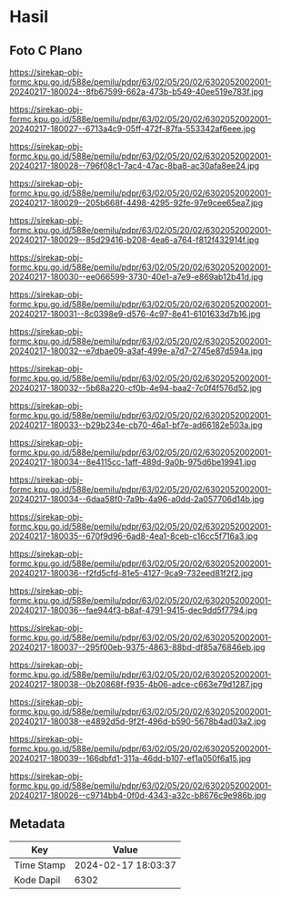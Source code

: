 # Hasil

## Foto C Plano

https://sirekap-obj-formc.kpu.go.id/588e/pemilu/pdpr/63/02/05/20/02/6302052002001-20240217-180024--8fb67599-662a-473b-b549-40ee519e783f.jpg

https://sirekap-obj-formc.kpu.go.id/588e/pemilu/pdpr/63/02/05/20/02/6302052002001-20240217-180027--6713a4c9-05ff-472f-87fa-553342af6eee.jpg

https://sirekap-obj-formc.kpu.go.id/588e/pemilu/pdpr/63/02/05/20/02/6302052002001-20240217-180028--796f08c1-7ac4-47ac-8ba8-ac30afa8ee24.jpg

https://sirekap-obj-formc.kpu.go.id/588e/pemilu/pdpr/63/02/05/20/02/6302052002001-20240217-180029--205b668f-4498-4295-92fe-97e9cee65ea7.jpg

https://sirekap-obj-formc.kpu.go.id/588e/pemilu/pdpr/63/02/05/20/02/6302052002001-20240217-180029--85d29416-b208-4ea6-a764-f812f432914f.jpg

https://sirekap-obj-formc.kpu.go.id/588e/pemilu/pdpr/63/02/05/20/02/6302052002001-20240217-180030--ee066599-3730-40e1-a7e9-e869ab12b41d.jpg

https://sirekap-obj-formc.kpu.go.id/588e/pemilu/pdpr/63/02/05/20/02/6302052002001-20240217-180031--8c0398e9-d576-4c97-8e41-6101633d7b16.jpg

https://sirekap-obj-formc.kpu.go.id/588e/pemilu/pdpr/63/02/05/20/02/6302052002001-20240217-180032--e7dbae09-a3af-499e-a7d7-2745e87d594a.jpg

https://sirekap-obj-formc.kpu.go.id/588e/pemilu/pdpr/63/02/05/20/02/6302052002001-20240217-180032--5b68a220-cf0b-4e94-baa2-7c0f4f576d52.jpg

https://sirekap-obj-formc.kpu.go.id/588e/pemilu/pdpr/63/02/05/20/02/6302052002001-20240217-180033--b29b234e-cb70-46a1-bf7e-ad66182e503a.jpg

https://sirekap-obj-formc.kpu.go.id/588e/pemilu/pdpr/63/02/05/20/02/6302052002001-20240217-180034--8e4115cc-1aff-489d-9a0b-975d6be19941.jpg

https://sirekap-obj-formc.kpu.go.id/588e/pemilu/pdpr/63/02/05/20/02/6302052002001-20240217-180034--6daa58f0-7a9b-4a96-a0dd-2a057706d14b.jpg

https://sirekap-obj-formc.kpu.go.id/588e/pemilu/pdpr/63/02/05/20/02/6302052002001-20240217-180035--670f9d96-6ad8-4ea1-8ceb-c16cc5f716a3.jpg

https://sirekap-obj-formc.kpu.go.id/588e/pemilu/pdpr/63/02/05/20/02/6302052002001-20240217-180036--f2fd5cfd-81e5-4127-9ca9-732eed81f2f2.jpg

https://sirekap-obj-formc.kpu.go.id/588e/pemilu/pdpr/63/02/05/20/02/6302052002001-20240217-180036--fae944f3-b8af-4791-9415-dec9dd5f7794.jpg

https://sirekap-obj-formc.kpu.go.id/588e/pemilu/pdpr/63/02/05/20/02/6302052002001-20240217-180037--295f00eb-9375-4863-88bd-df85a76846eb.jpg

https://sirekap-obj-formc.kpu.go.id/588e/pemilu/pdpr/63/02/05/20/02/6302052002001-20240217-180038--0b20868f-f935-4b06-adce-c663e79d1287.jpg

https://sirekap-obj-formc.kpu.go.id/588e/pemilu/pdpr/63/02/05/20/02/6302052002001-20240217-180038--e4892d5d-9f2f-496d-b590-5678b4ad03a2.jpg

https://sirekap-obj-formc.kpu.go.id/588e/pemilu/pdpr/63/02/05/20/02/6302052002001-20240217-180039--166dbfd1-311a-46dd-b107-ef1a050f6a15.jpg

https://sirekap-obj-formc.kpu.go.id/588e/pemilu/pdpr/63/02/05/20/02/6302052002001-20240217-180026--c9714bb4-0f0d-4343-a32c-b8676c9e986b.jpg


## Metadata

| Key        | Value               |
| ---------- | ------------------- |
| Time Stamp | 2024-02-17 18:03:37 |
| Kode Dapil | 6302                |



